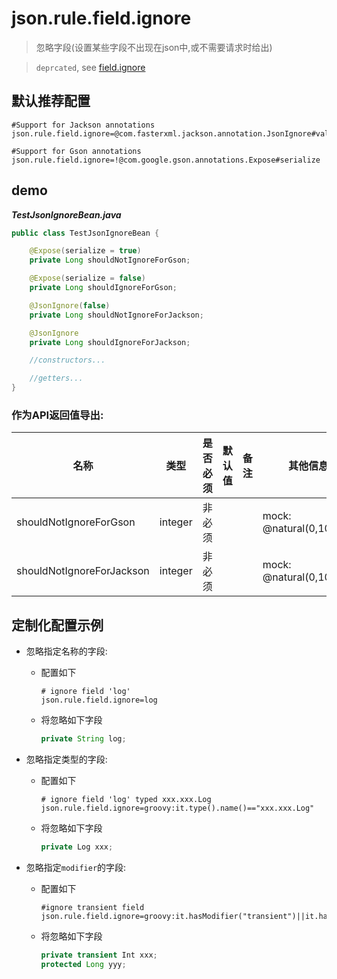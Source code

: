 # json.rule.field.ignore

> 忽略字段(设置某些字段不出现在json中,或不需要请求时给出)

> `deprcated`, see [field.ignore](field_ignore.md)

## 默认推荐配置

```properties
#Support for Jackson annotations
json.rule.field.ignore=@com.fasterxml.jackson.annotation.JsonIgnore#value

#Support for Gson annotations
json.rule.field.ignore=!@com.google.gson.annotations.Expose#serialize
```

## demo

***TestJsonIgnoreBean.java***

```java
public class TestJsonIgnoreBean {

    @Expose(serialize = true)
    private Long shouldNotIgnoreForGson;

    @Expose(serialize = false)
    private Long shouldIgnoreForGson;

    @JsonIgnore(false)
    private Long shouldNotIgnoreForJackson;

    @JsonIgnore
    private Long shouldIgnoreForJackson;

    //constructors...

    //getters...
}
```

### 作为API返回值导出:

| 名称 | 类型 | 是否必须 | 默认值 | 备注 | 其他信息 |
| --- | --- | --- | --- | --- | --- |
| shouldNotIgnoreForGson |	integer | 非必须 |  |  | mock: @natural(0,10000) |
| shouldNotIgnoreForJackson | integer | 非必须 |  |  | mock: @natural(0,10000) |

## 定制化配置示例

- 忽略指定名称的字段:

  - 配置如下

    ```properties
    # ignore field 'log'
    json.rule.field.ignore=log
    ```

  - 将忽略如下字段

    ```java
    private String log;
    ```

- 忽略指定类型的字段:

  - 配置如下

    ```properties
    # ignore field 'log' typed xxx.xxx.Log
    json.rule.field.ignore=groovy:it.type().name()=="xxx.xxx.Log"
    ```

  - 将忽略如下字段
  
    ```java
    private Log xxx;
    ```

- 忽略指定`modifier`的字段:

  - 配置如下
    ```properties
    #ignore transient field
    json.rule.field.ignore=groovy:it.hasModifier("transient")||it.hasModifier("protected")
    ```

  - 将忽略如下字段
  
    ```java
    private transient Int xxx;
    protected Long yyy;
    ```